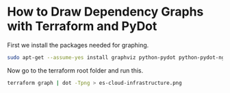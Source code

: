 
# How to Draw Dependency Graphs with Terraform and PyDot

First we install the packages needed for graphing.

```bash
sudo apt-get --assume-yes install graphviz python-pydot python-pydot-ng python-pyparsing libcdt5 libcgraph6 libgvc6 libgvpr2 libpathplan4
```

Now go to the terraform root folder and run this.

```bash
terraform graph | dot -Tpng > es-cloud-infrastructure.png
```

